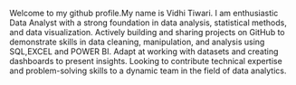 Welcome to my github profile.My name is Vidhi Tiwari. I am enthusiastic Data Analyst  with a strong foundation in data analysis, statistical methods, and data visualization. 
Actively building and sharing projects on GitHub to demonstrate skills in data cleaning, manipulation, and analysis using SQL,EXCEL and POWER BI. 
Adapt at working with datasets and creating dashboards to present insights. Looking to contribute technical expertise and problem-solving skills to a dynamic team in the field of data analytics.
